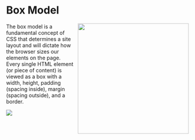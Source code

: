 # Box Model 

<img src="https://s3.amazonaws.com/after-school-assets/model-in-box.jpg" width="300" align="right" hspace="10">

The box model is a fundamental concept of CSS that determines a site layout and will dictate how the browser sizes our elements on the page. Every single HTML element (or piece of content) is viewed as a box with a width, height, padding (spacing inside), margin (spacing outside), and a border.

<img src="https://s3.amazonaws.com/after-school-assets/box_model.png">